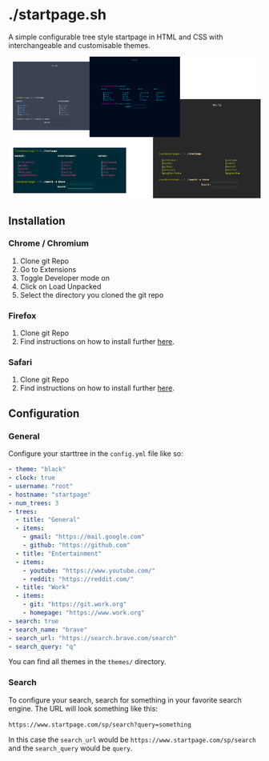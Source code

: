 # ./startpage.sh
A simple configurable tree style startpage in HTML and CSS with interchangeable and customisable themes.

![Preview](preview.png)

## Installation

### Chrome / Chromium
1. Clone git Repo
2. Go to Extensions
3. Toggle Developer mode on
4. Click on Load Unpacked
5. Select the directory you cloned the git repo

### Firefox
1. Clone git Repo
2. Find instructions on how to install further [here](https://stpg.tk/guides/firefox-startpage/#the-normal-way).

### Safari
1. Clone git Repo
2. Find instructions on how to install further [here](https://support.apple.com/de-de/guide/safari/ibrw1020/mac).

## Configuration

### General
Configure your starttree in the `config.yml` file like so:

```yaml
- theme: "black"
- clock: true
- username: "root"
- hostname: "startpage"
- num_trees: 3
- trees:
  - title: "General"
  - items:
    - gmail: "https://mail.google.com"
    - github: "https://github.com"
  - title: "Entertainment"
  - items:
    - youtube: "https://www.youtube.com/"
    - reddit: "https://reddit.com/"
  - title: "Work"
  - items:
    - git: "https://git.work.org"
    - homepage: "https://www.work.org"
- search: true
- search_name: "brave"
- search_url: "https://search.brave.com/search"
- search_query: "q"
```

You can find all themes in the `themes/` directory.

### Search
To configure your search, search for something in your favorite search engine. The URL will look something like this:

`https://www.startpage.com/sp/search?query=something`

In this case the `search_url` would be `https://www.startpage.com/sp/search` and the `search_query` would be `query`.

